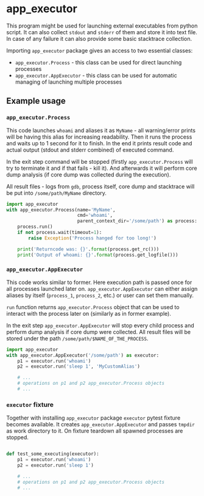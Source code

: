 # app_executor

This program might be used for launching external executables from python script.
It can also collect `stdout` and `stderr` of them and store it into text file.
In case of any failure it can also provide some basic stacktrace collection.

Importing `app_executor` package gives an access to two essential classes:

* `app_executor.Process` - this class can be used for direct launching processes
* `app_executor.AppExecutor` - this class can be used for automatic managing of
launching multiple processes

## Example usage

### `app_executor.Process`

This code launches `whoami` and aliases it as `MyName` - all warning/error prints
will be having this alias for increasing readability. Then it runs the process
and waits up to 1 second for it to finish. In the end it prints result code and
actual output (stdout and stderr combined) of executed command.

In the exit step command will be stopped (firstly `app_executor.Process` will try
to terminate it and if that fails - kill it). And afterwards it will perform
core dump analysis (if core dump was collected during the execution).

All result files - logs from `gdb`, process itself, core dump and stacktrace will
be put into `/some/path/MyName` directory.

```python
import app_executor
with app_executor.Process(name='MyName',
                          cmd='whoami',
                          parent_context_dir='/some/path') as process:
    process.run()
    if not process.wait(timeout=1):
        raise Exception('Process hanged for too long!')

    print('Returncode was: {}'.format(process.get_rc()))
    print('Output of whoami: {}'.format(process.get_logfile()))
```

### `app_executor.AppExecutor`

This code works similar to former. Here execution path is passed once for all
processes launched later on. `app_executor.AppExecutor` can either assign
aliases by itself (`process_1`, `process_2`, etc.) or user can set them manually.

`run` function returns `app_executor.Process` object that can be used to interact
with the process later on (similarly as in former example).

In the exit step `app_executor.AppExecutor` will stop every child process and
perform dump analysis if core dump were collected. All result files will be stored
under the path `/some/path/$NAME_OF_THE_PROCESS`.

```python
import app_executor
with app_executor.AppExecutor('/some/path') as executor:
    p1 = executor.run('whoami')
    p2 = executor.run('sleep 1', 'MyCustomAlias')

    # ...
    # operations on p1 and p2 app_executor.Process objects
    # ...

```

### `executor` fixture

Together with installing `app_executor` package `executor` pytest fixture becomes
available. It creates `app_executor.AppExecutor` and passes `tmpdir` as work
directory to it. On fixture teardown all spawned processes are stopped.

```python

def test_some_executing(executor):
    p1 = executor.run('whoami')
    p2 = executor.run('sleep 1')

    # ...
    # operations on p1 and p2 app_executor.Process objects
    # ...

```